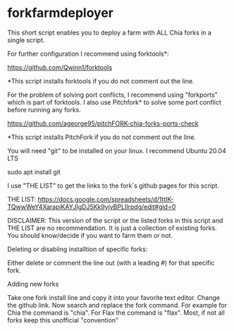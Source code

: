 # forkfarmdeployer
This short script enables you to deploy a farm with ALL Chia forks in a single script. 

For further configuration I recommend using forktools*:

https://github.com/Qwinn1/forktools

*This script installs forktools if you do not comment out the line.

For the problem of solving port conflicts, I recommend using "forkports" which is part of forktools. I also use Pitchfork* to solve some port conflict before running any forks.

https://github.com/ageorge95/pitchFORK-chia-forks-ports-check

*This script installs PitchFork if you do not comment out the line.

You will need "git" to be installed on your linux. I recommend Ubuntu 20.04 LTS

sudo apt install git


I use "THE LIST" to get the links to the fork´s github pages for this script.

THE LIST: https://docs.google.com/spreadsheets/d/1ttIK-TQwwWeY4XarapjKAYJIgDJ5Kk9yjvBPLIlrpdg/edit#gid=0


DISCLAIMER: This version of the script or the listed forks in this script and THE LIST are no recommendation. It is just a collection of existing forks. You should know/decide if you want to farm them or not.

Deleting or disabling installtion of specific forks:

Either delete or comment the line out (with a leading #) for that specific fork.

Adding new forks

Take one fork install line and copy it into your favorite text editor. Change the github link. Now search and replace the fork command. For example for Chia the command is "chia". For Flax the command is "flax". Most, if not all forks keep this unofficial "convention"
